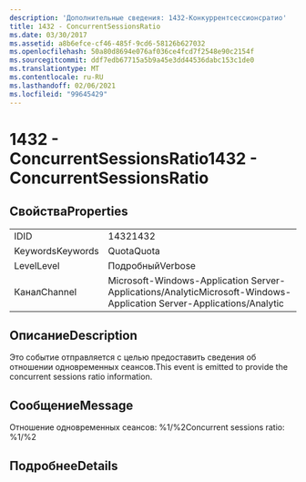 ```yaml
---
description: 'Дополнительные сведения: 1432-Конкуррентсессионсратио'
title: 1432 - ConcurrentSessionsRatio
ms.date: 03/30/2017
ms.assetid: a8b6efce-cf46-485f-9cd6-58126b627032
ms.openlocfilehash: 50a80d8694e076af036ce4fcd7f2548e90c2154f
ms.sourcegitcommit: ddf7edb67715a5b9a45e3dd44536dabc153c1de0
ms.translationtype: MT
ms.contentlocale: ru-RU
ms.lasthandoff: 02/06/2021
ms.locfileid: "99645429"
---
```

# <a name="1432---concurrentsessionsratio"></a><span data-ttu-id="c02f6-103">1432 - ConcurrentSessionsRatio</span><span class="sxs-lookup"><span data-stu-id="c02f6-103">1432 - ConcurrentSessionsRatio</span></span>

## <a name="properties"></a><span data-ttu-id="c02f6-104">Свойства</span><span class="sxs-lookup"><span data-stu-id="c02f6-104">Properties</span></span>  
  
|||  
|-|-|  
|<span data-ttu-id="c02f6-105">ID</span><span class="sxs-lookup"><span data-stu-id="c02f6-105">ID</span></span>|<span data-ttu-id="c02f6-106">1432</span><span class="sxs-lookup"><span data-stu-id="c02f6-106">1432</span></span>|  
|<span data-ttu-id="c02f6-107">Keywords</span><span class="sxs-lookup"><span data-stu-id="c02f6-107">Keywords</span></span>|<span data-ttu-id="c02f6-108">Quota</span><span class="sxs-lookup"><span data-stu-id="c02f6-108">Quota</span></span>|  
|<span data-ttu-id="c02f6-109">Level</span><span class="sxs-lookup"><span data-stu-id="c02f6-109">Level</span></span>|<span data-ttu-id="c02f6-110">Подробный</span><span class="sxs-lookup"><span data-stu-id="c02f6-110">Verbose</span></span>|  
|<span data-ttu-id="c02f6-111">Канал</span><span class="sxs-lookup"><span data-stu-id="c02f6-111">Channel</span></span>|<span data-ttu-id="c02f6-112">Microsoft-Windows-Application Server-Applications/Analytic</span><span class="sxs-lookup"><span data-stu-id="c02f6-112">Microsoft-Windows-Application Server-Applications/Analytic</span></span>|  
  
## <a name="description"></a><span data-ttu-id="c02f6-113">Описание</span><span class="sxs-lookup"><span data-stu-id="c02f6-113">Description</span></span>  

 <span data-ttu-id="c02f6-114">Это событие отправляется с целью предоставить сведения об отношении одновременных сеансов.</span><span class="sxs-lookup"><span data-stu-id="c02f6-114">This event is emitted to provide the concurrent sessions ratio information.</span></span>  
  
## <a name="message"></a><span data-ttu-id="c02f6-115">Сообщение</span><span class="sxs-lookup"><span data-stu-id="c02f6-115">Message</span></span>  

 <span data-ttu-id="c02f6-116">Отношение одновременных сеансов: %1/%2</span><span class="sxs-lookup"><span data-stu-id="c02f6-116">Concurrent sessions ratio: %1/%2</span></span>  
  
## <a name="details"></a><span data-ttu-id="c02f6-117">Подробнее</span><span class="sxs-lookup"><span data-stu-id="c02f6-117">Details</span></span>
